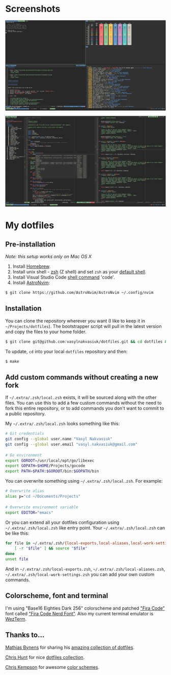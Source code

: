 # Screenshots

![dotfiles](https://raw.githubusercontent.com/vasylnakvasiuk/dotfiles/master/screenshot-general.png)

![vim](https://raw.githubusercontent.com/vasylnakvasiuk/dotfiles/master/screenshot-neovim.png)

# My dotfiles

## Pre-installation

_Note: this setup works only on Mac OS X_

1.  Install [Homebrew](http://brew.sh/).
2.  Install unix shell - [zsh](http://www.zsh.org/) (Z shell) and set
    `zsh` as your [default
    shell](http://zanshin.net/2013/09/03/how-to-use-homebrew-zsh-instead-of-max-os-x-default/).
3.  Install Visual Studio Code [shell
    command](https://code.visualstudio.com/docs/setup/mac#_launching-from-the-command-line)
    \'code\'.
4.  Install [AstroNvim](https://github.com/AstroNvim/AstroNvim):

```bash
$ git clone https://github.com/AstroNvim/AstroNvim ~/.config/nvim
```

## Installation

You can clone the repository wherever you want (I like to keep it in
`~/Projects/dotfiles`). The bootstrapper script will pull in the latest
version and copy the files to your home folder.

```bash
$ git clone git@github.com:vasylnakvasiuk/dotfiles.git && cd dotfiles && make
```

To update, `cd` into your local `dotfiles` repository and then:

```bash
$ make
```

## Add custom commands without creating a new fork

If `~/.extra/.zsh/local.zsh` exists, it will be sourced along with the
other files. You can use this to add a few custom commands without the
need to fork this entire repository, or to add commands you don't want
to commit to a public repository.

My `~/.extra/.zsh/local.zsh` looks something like this:

```bash
# Git credentials
git config --global user.name "Vasyl Nakvasiuk"
git config --global user.email "vasyl.nakvasiuk@gmail.com"

# Go environment
export GOROOT=/usr/local/opt/go/libexec
export GOPATH=$HOME/Projects/gocode
export PATH=$PATH:$GOROOT/bin:$GOPATH/bin
```

You can overwrite something using `~/.extra/.zsh/local.zsh`. For
example:

```bash
# Overwrite alias
alias p="cd ~/Documents/Projects"

# Overwrite environment variable
export EDITOR="emacs"
```

Or you can extend all your dotfiles configuration using
`~/.extra/.zsh/local.zsh` like entry point. Your
`~/.extra/.zsh/local.zsh` can be like this:

```bash
for file in ~/.extra/.zsh/{local-exports,local-aliases,local-work-settings}.zsh; do
    [ -r "$file" ] && source "$file"
done
unset file
```

And in `~/.extra/.zsh/local-exports.zsh`,
`~/.extra/.zsh/local-aliases.zsh`,
`~/.extra/.zsh/local-work-settings.zsh` you can add your own custom
commands.

## Colorscheme, font and terminal

I\'m using \"Base16 Eighties Dark 256\" colorscheme and patched [\"Fira
Code\"](https://github.com/tonsky/FiraCode) font called [\"Fira Code
Nerd Font\"](https://github.com/ryanoasis/nerd-fonts). Also my current
terminal emulator is [WezTerm](https://wezfurlong.org/wezterm/).

## Thanks to\...

[Mathias Bynens](https://github.com/mathiasbynens) for sharing his
[amazing collection of
dotfiles](https://github.com/mathiasbynens/dotfiles).

[Chris Hunt](https://github.com/chrishunt) for nice [dotfiles
collection](https://github.com/chrishunt/dot-files).

[Chris Kempson](https://github.com/chriskempson) for awesome [color
schemes](https://github.com/chriskempson/base16).
